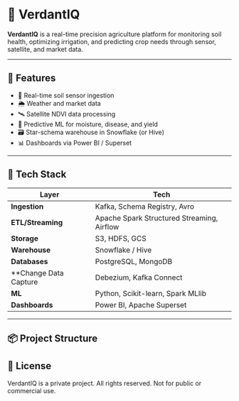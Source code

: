 # 🌱 VerdantIQ

**VerdantIQ** is a real-time precision agriculture platform for monitoring soil health, optimizing irrigation, and predicting crop needs through sensor, satellite, and market data.

---

## 🚀 Features

- 📡 Real-time soil sensor ingestion
- 🌦️ Weather and market data 
- 🛰️ Satellite NDVI data processing
- 🧠 Predictive ML for moisture, disease, and yield
- 🗃️ Star-schema warehouse in Snowflake (or Hive)
- 📊 Dashboards via Power BI / Superset

---

## 🧱 Tech Stack

| Layer | Tech |
|-------|------|
| **Ingestion** | Kafka, Schema Registry, Avro |
| **ETL/Streaming** | Apache Spark Structured Streaming, Airflow |
| **Storage** | S3, HDFS, GCS |
| **Warehouse** | Snowflake / Hive |
| **Databases** | PostgreSQL, MongoDB |
| **Change Data Capture | Debezium, Kafka Connect |
| **ML** | Python, Scikit-learn, Spark MLlib |
| **Dashboards** | Power BI, Apache Superset |

---

## 📦 Project Structure




## 📄 License

VerdantIQ is a private project. All rights reserved. Not for public or commercial use.
